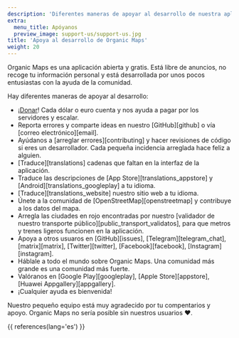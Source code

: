 ```yaml
---
description: 'Diferentes maneras de apoyar al desarrollo de nuestra aplicación gratis y abierta'
extra:
  menu_title: Apóyanos
  preview_image: support-us/support-us.jpg
title: 'Apoya al desarrollo de Organic Maps'
weight: 20
---
```


Organic Maps es una aplicación abierta y gratis. Está libre de anuncios, no
recoge tu información personal y está desarrollada por unos pocos
entusiastas con la ayuda de la comunidad.

Hay diferentes maneras de apoyar al desarrollo:

- ¡[Donar](@/donate/index.es.md)! Cada dólar o euro cuenta y nos ayuda a
  pagar por los servidores y escalar.
- Reporta errores y comparte ideas en nuestro [GitHub][github] o vía [correo
  electrónico][email].
- Ayúdanos a [arreglar errores][contributing] y hacer revisiones de código
  si eres un desarrollador. Cada pequeña incidencia arreglada hace feliz a
  alguien.
- [Traduce][translations] cadenas que faltan en la interfaz de la
  aplicación.
- Traduce las descripciones de [App Store][translations_appstore] y
  [Android][translations_googleplay] a tu idioma.
- [Traduce][translations_website] nuestro sitio web a tu idioma.
- Únete a la comunidad de [OpenStreetMap][openstreetmap] y contribuye a los
  datos del mapa.
- Arregla las ciudades en rojo encontradas por nuestro [validador de nuestro
  transporte público][public_transport_validatos], para que metros y trenes
  ligeros funcionen en la aplicación.
- Apoya a otros usuaros en [GitHub][issues], [Telegram][telegram_chat],
  [matrix][matrix], [Twitter][twitter], [Facebook][facebook],
  [Instagram][instagram].
- Háblale a todo el mundo sobre Organic Maps. Una comunidad más grande es
  una comunidad más fuerte.
- Valóranos en [Google Play][googleplay], [Apple Store][appstore], [Huawei
  Appgallery][appgallery].
- ¡Cualquier ayuda es bienvenida!

Nuestro pequeño equipo está muy agradecido por tu compentarios y
apoyo. Organic Maps no sería posible sin nuestros usuarios ❤️.

{{ references(lang='es') }}
